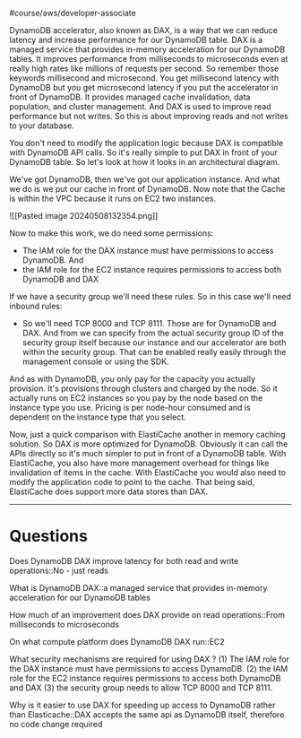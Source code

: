 #course/aws/developer-associate 

DynamoDB accelerator, also known as DAX, is a way that we can reduce latency and increase performance for our DynamoDB table. DAX is a managed service that provides in-memory acceleration for our DynamoDB tables. It improves performance from milliseconds to microseconds even at really high rates like millions of requests per second. So remember those keywords millisecond and microsecond. You get millisecond latency with DynamoDB but you get microsecond latency if you put the accelerator in front of DynamoDB. It provides managed cache invalidation, data population, and cluster management. And DAX is used to improve read performance but not writes. So this is about improving reads and not writes to your database. 

You don't need to modify the application logic because DAX is compatible with DynamoDB API calls. So it's really simple to put DAX in front of your DynamoDB table. So let's look at how it looks in an architectural diagram. 

We've got DynamoDB, then we've got our application instance. And what we do is we put our cache in front of DynamoDB. Now note that the Cache is within the VPC because it runs on EC2 two instances. 

![[Pasted image 20240508132354.png]]

Now to make this work, we do need some permissions:
- The IAM role for the DAX instance must have permissions to access DynamoDB. And 
- the IAM role for the EC2 instance requires permissions to access both DynamoDB and DAX

If we have a security group we'll need these rules. So in this case we'll need inbound rules:
- So we'll need TCP 8000 and TCP 8111. 
Those are for DynamoDB and DAX. And from we can specify from the actual security group ID of the security group itself because our instance and our accelerator are both within the security group. That can be enabled really easily through the management console or using the SDK. 

And as with DynamoDB, you only pay for the capacity you actually provision. It's provisions through clusters and charged by the node. So it actually runs on EC2 instances so you pay by the node based on the instance type you use. Pricing is per node-hour consumed and is dependent on the instance type that you select. 

Now, just a quick comparison with ElastiCache another in memory caching solution. So DAX is more optimized for DynamoDB. Obviously it can call the APIs directly so it's much simpler to put in front of a DynamoDB table. With ElastiCache, you also have more management overhead for things like invalidation of items in the cache. With ElastiCache you would also need to modify the application code to point to the cache. That being said, ElastiCache does support more data stores than DAX.

----

# Questions

Does DynamoDB DAX improve latency for both read and write operations::No - just reads
<!--SR:!2024-06-20,27,250-->

What is DynamoDB DAX::a managed service that provides in-memory acceleration for our DynamoDB tables
<!--SR:!2024-08-05,51,250-->

How much of an improvement does DAX provide on read operations::From milliseconds to microseconds
<!--SR:!2024-10-21,90,248-->

On what compute platform does DynamoDB DAX run::EC2
<!--SR:!2024-08-06,52,250-->

What security mechanisms are required for using DAX
?
(1) The IAM role for the DAX instance must have permissions to access DynamoDB.
(2) the IAM role for the EC2 instance requires permissions to access both DynamoDB and DAX
(3) the security group needs to allow TCP 8000 and TCP 8111. <!--SR:!2024-08-13,19,190-->

Why is it easier to use DAX for speeding up access to DynamoDB rather than Elasticache::DAX accepts the same api as DynamoDB itself, therefore no code change required
<!--SR:!2024-07-29,34,250-->



